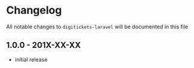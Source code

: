 # Changelog

All notable changes to `digitickets-laravel` will be documented in this file

## 1.0.0 - 201X-XX-XX

- initial release
